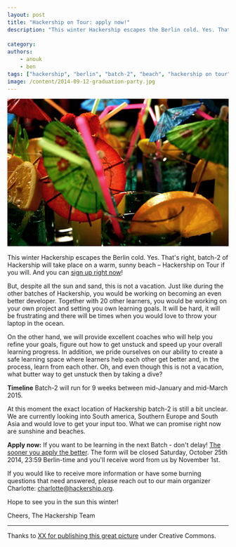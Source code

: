```yaml
---
layout: post
title: "Hackership on Tour: apply now!"
description: "This winter Hackership escapes the Berlin cold. Yes. That's right, batch-2 of Hackership will take place on a warm, sunny beach – Hackership on Tour if you will. And you can [sign up right now](http://www.hackership.org/apply/)!"

category:
authors:
    - anouk
    - ben
tags: ["hackership", "berlin", "batch-2", "beach", "hackership on tour"]
image: /content/2014-09-12-graduation-party.jpg
---
```


![Hackership on Tour](/content/2014-09-12-graduation-party.jpg)

This winter Hackership escapes the Berlin cold. Yes. That's right, batch-2 of Hackership will take place on a warm, sunny beach – Hackership on Tour if you will. And you can [sign up right now](http://www.hackership.org/apply/)!

But, despite all the sun and sand, this is not a vacation. Just like during the other batches of Hackership, you would be working on becoming an even better developer. Together with 20 other learners, you would be working on your own project and setting you own learning goals. It will be hard, it will be frustrating and there will be times when you would love to throw your laptop in the ocean. 

On the other hand, we will provide excellent coaches who will help you refine your goals, figure out how to get unstuck and speed up your overall learning progress. In addition, we pride ourselves on our ability to create a safe learning space where learners help each other get better and, in the process, learn from each other. Oh, and even though this is not a vacation, what butter way to get unstuck then by taking a dive?

**Timeline**
Batch-2 will run for 9 weeks between mid-January and mid-March 2015. 

At this moment the exact location of Hackership batch-2 is still a bit unclear. We are currently looking into South america, Southern Europe and South Asia and would love to get your input too. What we can promise right now are sunshine and beaches. 

**Apply now:**
If you want to be learning in the next Batch - don't delay! [The sooner you apply the better](http://www.hackership.org/apply/). The form will be closed Saturday, October 25th 2014, 23:59 Berlin-time and you'll receive word from us by November 1st.

If you would like to receive more information or have some burning questions that need answered, please reach out to our main organizer Charlotte: charlotte@hackership.org.

Hope to see you in the sun this winter!

Cheers,
The Hackership Team


---

Thanks to [XX for publishing this great picture](https://www.flickr.com/photos/karen_od/) under Creative Commons.